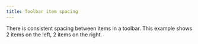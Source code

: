 ```yaml
---
title: Toolbar item spacing
---
```


There is consistent spacing between items in a toolbar. This example shows 2 items on the left, 2 items on the right.